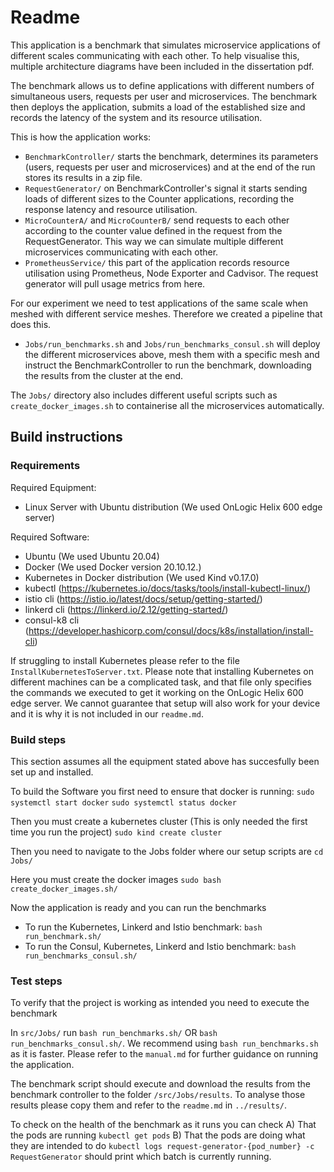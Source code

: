 # Readme

This application is a benchmark that simulates microservice applications of different scales communicating with each other.
To help visualise this, multiple architecture diagrams have been included in the dissertation pdf.

The benchmark allows us to define applications with different numbers of simultaneous users, requests per user and microservices. The benchmark then deploys the application, submits a load of the established size and records the latency of the system and its resource utilisation.

This is how the application works:
* `BenchmarkController/` starts the benchmark, determines its parameters (users, requests per user and microservices) and at the end of the run stores its results in a zip file.
* `RequestGenerator/` on BenchmarkController's signal it starts sending loads of different sizes to the Counter applications, recording the response latency and resource utilisation.
* `MicroCounterA/` and `MicroCounterB/` send requests to each other according to the counter value defined in the request from the RequestGenerator. This way we can simulate multiple different microservices communicating with each other.
* `PrometheusService/` this part of the application records resource utilisation using Prometheus, Node Exporter and Cadvisor. The request generator will pull usage metrics from here.

For our experiment we need to test applications of the same scale when meshed with different service meshes. Therefore we created a pipeline that does this. 
* `Jobs/run_benchmarks.sh` and `Jobs/run_benchmarks_consul.sh` will deploy the different microservices above, mesh them with a specific mesh and instruct the BenchmarkController to run the benchmark, downloading the results from the cluster at the end.

The `Jobs/` directory also includes different useful scripts such as `create_docker_images.sh` to containerise all the microservices automatically.


## Build instructions

### Requirements

Required Equipment:

* Linux Server with Ubuntu distribution (We used OnLogic Helix 600 edge server)

Required Software:
* Ubuntu (We used Ubuntu 20.04)
* Docker (We used Docker version 20.10.12.)
* Kubernetes in Docker distribution (We used Kind v0.17.0)
* kubectl (https://kubernetes.io/docs/tasks/tools/install-kubectl-linux/)
* istio cli (https://istio.io/latest/docs/setup/getting-started/)
* linkerd cli (https://linkerd.io/2.12/getting-started/)
* consul-k8 cli (https://developer.hashicorp.com/consul/docs/k8s/installation/install-cli)

If struggling to install Kubernetes please refer to the file `InstallKubernetesToServer.txt`. Please note that installing Kubernetes on different machines can be a complicated task, and that file only specifies the commands we executed to get it working on the OnLogic Helix 600 edge server. We cannot guarantee that setup will also work for your device and it is why it is not included in our `readme.md`.

### Build steps
This section assumes all the equipment stated above has succesfully been set up and installed.

To build the Software you first need to ensure that docker is running:
`sudo systemctl start docker`
`sudo systemctl status docker`

Then you must create a kubernetes cluster (This is only needed the first time you run the project)
`sudo kind create cluster`

Then you need to navigate to the Jobs folder where our setup scripts are
`cd Jobs/`

Here you must create the docker images
`sudo bash create_docker_images.sh/`

Now the application is ready and you can run the benchmarks
* To run the Kubernetes, Linkerd and Istio benchmark: `bash run_benchmark.sh/`
* To run the Consul, Kubernetes, Linkerd and Istio benchmark: `bash run_benchmarks_consul.sh/`

### Test steps

To verify that the project is working as intended you need to execute the benchmark

In `src/Jobs/` run `bash run_benchmarks.sh/` OR `bash run_benchmarks_consul.sh/`. We recommend using `bash run_benchmarks.sh` as it is faster.
Please refer to the `manual.md` for further guidance on running the application.

The benchmark script should execute and download the results from the benchmark controller to the folder `/src/Jobs/results`.
To analyse those results please copy them and refer to the `readme.md` in `../results/`.

To check on the health of the benchmark as it runs you can check 
A) That the pods are running `kubectl get pods`
B) That the pods are doing what they are intended to do `kubectl logs request-generator-{pod_number} -c RequestGenerator` should print which batch is currently running.

